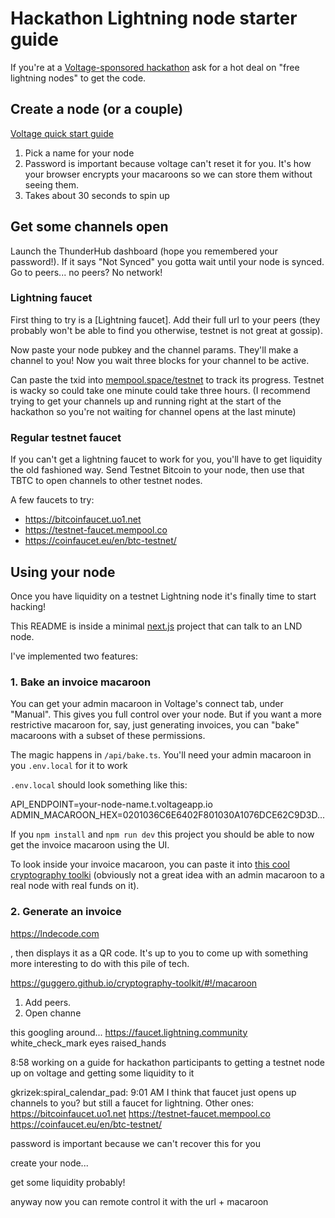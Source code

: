 # Hackathon Lightning node starter guide

If you're at a [Voltage-sponsored hackathon](https://app.voltage.cloud/satsx) ask for a hot deal on "free lightning nodes" to get the code. 

## Create a node (or a couple)

[Voltage quick start guide](https://docs.voltage.cloud/voltage-quick-start-guide)

1. Pick a name for your node
2. Password is important because voltage can't reset it for you. It's how your browser encrypts your macaroons so we can store them without seeing them.
3. Takes about 30 seconds to spin up

## Get some channels open

Launch the ThunderHub dashboard (hope you remembered your password!). If it says "Not Synced" you gotta wait until your node is synced. Go to peers... no peers? No network!

### Lightning faucet

First thing to try is a [Lightning faucet]. Add their full url to your peers (they probably won't be able to find you otherwise, testnet is not great at gossip).

Now paste your node pubkey and the channel params. They'll make a channel to you! Now you wait three blocks for your channel to be active.

Can paste the txid into [mempool.space/testnet](https://mempool.space/testnet) to track its progress. Testnet is wacky so could take one minute could take three hours. (I recommend trying to get your channels up and running right at the start of the hackathon so you're not waiting for channel opens at the last minute)

### Regular testnet faucet

If you can't get a lightning faucet to work for you, you'll have to get liquidity the old fashioned way. Send Testnet Bitcoin to your node, then use that TBTC to open channels to other testnet nodes.

A few faucets to try:
- https://bitcoinfaucet.uo1.net
- https://testnet-faucet.mempool.co
- https://coinfaucet.eu/en/btc-testnet/

## Using your node

Once you have liquidity on a testnet Lightning node it's finally time to start hacking!

This README is inside a minimal [next.js](https://nextjs.org) project that can talk to an LND node.

I've implemented two features:

### 1. Bake an invoice macaroon

You can get your admin macaroon in Voltage's connect tab, under "Manual". This gives you full control over your node. But if you want a more restrictive macaroon for, say, just generating invoices, you can "bake" macaroons with a subset of these permissions.

The magic happens in `/api/bake.ts`. You'll need your admin macaroon in you `.env.local` for it to work

`.env.local` should look something like this:

API_ENDPOINT=your-node-name.t.voltageapp.io
ADMIN_MACAROON_HEX=0201036C6E6402F801030A1076DCE62C9D3D...

If you `npm install` and `npm run dev` this project you should be able to now get the invoice macaroon using the UI.

To look inside your invoice macaroon, you can paste it into [this cool cryptography toolki](https://guggero.github.io/cryptography-toolkit/#!/macaroon) (obviously not a great idea with an admin macaroon to a real node with real funds on it).

### 2. Generate an invoice




https://lndecode.com





, then displays it as a QR code. It's up to you to come up with something more interesting to do with this pile of tech.




https://guggero.github.io/cryptography-toolkit/#!/macaroon











1. Add peers.
2. Open channe

this googling around... https://faucet.lightning.community
white_check_mark
eyes
raised_hands





8:58
working on a guide for hackathon participants to getting a testnet node up on voltage and getting some liquidity to it

gkrizek:spiral_calendar_pad:  9:01 AM
I think that faucet just opens up channels to you? but still a faucet for lightning. Other ones:
https://bitcoinfaucet.uo1.net
https://testnet-faucet.mempool.co
https://coinfaucet.eu/en/btc-testnet/



password is important because we can't recover this for you




create your node...

get some liquidity probably!


anyway now you can remote control it with the url + macaroon